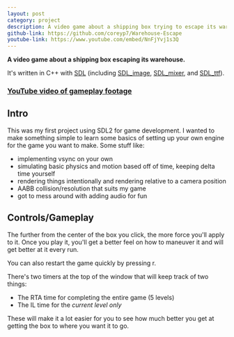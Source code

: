 ```yaml
---
layout: post
category: project
description: A video game about a shipping box trying to escape its warehouse as fast as possible.
github-link: https://github.com/coreyp7/Warehouse-Escape
youtube-link: https://www.youtube.com/embed/NnFjYvj1s3Q
---
```


**A video game about a shipping box escaping its warehouse.**

It's written in C++ with [SDL](https://www.libsdl.org/) (including [SDL_image](https://github.com/libsdl-org/SDL_image), [SDL_mixer](https://github.com/libsdl-org/SDL_mixer), and [SDL_ttf](https://github.com/libsdl-org/SDL_ttf)).

### [YouTube video of gameplay footage](https://youtu.be/NnFjYvj1s3Q)

## Intro
This was my first project using SDL2 for game development. I wanted to make something simple to learn some basics of setting up your own engine for the game you want to make. Some stuff like:
- implementing vsync on your own
- simulating basic physics and motion based off of time, keeping delta time yourself
- rendering things intentionally and rendering relative to a camera position
- AABB collision/resolution that suits my game
- got to mess around with adding audio for fun

## Controls/Gameplay
The further from the center of the box you click, the more force you'll apply to it. Once you play it, you'll get a better feel on how to maneuver it and will get better at it every run.

You can also restart the game quickly by pressing r.

There's two timers at the top of the window that will keep track of two things:

 - The RTA time for completing the entire game (5 levels)
 - The IL time for the *current level only*

These will make it a lot easier for you to see how much better you get at getting the box to where you want it to go.
